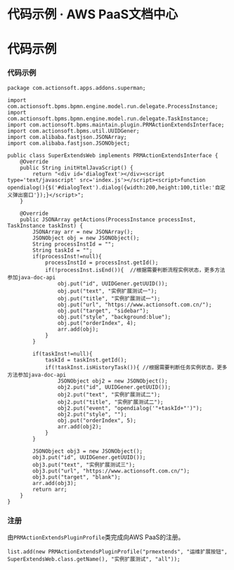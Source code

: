 # 代码示例 · AWS PaaS文档中心

# 代码示例

### 代码示例
    
    
    package com.actionsoft.apps.addons.superman;
    
    import com.actionsoft.bpms.bpmn.engine.model.run.delegate.ProcessInstance;
    import com.actionsoft.bpms.bpmn.engine.model.run.delegate.TaskInstance;
    import com.actionsoft.bpms.maintain.plugin.PRMActionExtendsInterface;
    import com.actionsoft.bpms.util.UUIDGener;
    import com.alibaba.fastjson.JSONArray;
    import com.alibaba.fastjson.JSONObject;
    
    public class SuperExtendsWeb implements PRMActionExtendsInterface {
        @Override
        public String initHtmlJavaScript() {
            return "<div id='dialogText'></div><script type='text/javascript' src='index.js'></script><script>function opendialog(){$('#dialogText').dialog({width:200,height:100,title:'自定义弹出窗口'});}</script>";
        }
    
        @Override
        public JSONArray getActions(ProcessInstance processInst, TaskInstance taskInst) {
            JSONArray arr = new JSONArray();
            JSONObject obj = new JSONObject();
            String processInstId = "";
            String taskId = "";
            if(processInst!=null){
                processInstId = processInst.getId();
                if(!processInst.isEnd()){  //根据需要判断流程实例状态，更多方法参加java-doc-api
                    obj.put("id", UUIDGener.getUUID());
                    obj.put("text", "实例扩展测试一");
                    obj.put("title", "实例扩展测试一");
                    obj.put("url", "https://www.actionsoft.com.cn/");
                    obj.put("target", "sidebar");
                    obj.put("style", "background:blue");
                    obj.put("orderIndex", 4);
                    arr.add(obj);
                }
            }
    
            if(taskInst!=null){
                taskId = taskInst.getId();
                if(!taskInst.isHistoryTask()){ //根据需要判断任务实例状态，更多方法参加java-doc-api
                    JSONObject obj2 = new JSONObject();
                    obj2.put("id", UUIDGener.getUUID());
                    obj2.put("text", "实例扩展测试二");
                    obj2.put("title", "实例扩展测试二");
                    obj2.put("event", "opendialog('"+taskId+"')");
                    obj2.put("style", "");
                    obj.put("orderIndex", 5);
                    arr.add(obj2);
                }
            }
    
            JSONObject obj3 = new JSONObject();
            obj3.put("id", UUIDGener.getUUID());
            obj3.put("text", "实例扩展测试三");
            obj3.put("url", "https://www.actionsoft.com.cn/");
            obj3.put("target", "blank");
            arr.add(obj3);
            return arr;
        }
    }
    

### 注册

由`PRMActionExtendsPluginProfile`类完成向AWS PaaS的注册。
    
    
    list.add(new PRMActionExtendsPluginProfile("prmextends", "运维扩展按钮", SuperExtendsWeb.class.getName(), "实例扩展测试", "all"));